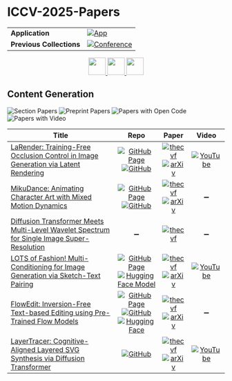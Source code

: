# ICCV-2025-Papers

<table>
    <tr>
        <td><strong>Application</strong></td>
        <td>
            <a href="https://huggingface.co/spaces/DmitryRyumin/NewEraAI-Papers" style="float:left;">
                <img src="https://img.shields.io/badge/🤗-NewEraAI--Papers-FFD21F.svg" alt="App" />
            </a>
        </td>
    </tr>
    <tr>
        <td><strong>Previous Collections</strong></td>
        <td>
            <a href="https://github.com/DmitryRyumin/ICCV-2023-25-Papers/blob/main/README_2023.md">
                <img src="http://img.shields.io/badge/ICCV-2023-0073AE.svg" alt="Conference">
            </a>
        </td>
    </tr>
</table>

<div align="center">
    <a href="https://github.com/DmitryRyumin/ICCV-2023-25-Papers/blob/main/sections/2025/main/applications-and-evaluation.md">
        <img src="https://cdn.jsdelivr.net/gh/DmitryRyumin/NewEraAI-Papers@main/images/left.svg" width="40" alt="" />
    </a>
    <a href="https://github.com/DmitryRyumin/ICCV-2023-25-Papers/">
        <img src="https://cdn.jsdelivr.net/gh/DmitryRyumin/NewEraAI-Papers@main/images/home.svg" width="40" alt="" />
    </a>
    <a href="https://github.com/DmitryRyumin/ICCV-2023-25-Papers/blob/main/sections/2025/main/physical-scene-perception.md">
        <img src="https://cdn.jsdelivr.net/gh/DmitryRyumin/NewEraAI-Papers@main/images/right.svg" width="40" alt="" />
    </a>
</div>

## Content Generation

![Section Papers](https://img.shields.io/badge/Section%20Papers-6-42BA16) ![Preprint Papers](https://img.shields.io/badge/Preprint%20Papers-5-b31b1b) ![Papers with Open Code](https://img.shields.io/badge/Papers%20with%20Open%20Code-4-1D7FBF) ![Papers with Video](https://img.shields.io/badge/Papers%20with%20Video-3-FF0000)

| **Title** | **Repo** | **Paper** | **Video** |
|-----------|:--------:|:---------:|:---------:|
| [LaRender: Training-Free Occlusion Control in Image Generation via Latent Rendering](https://iccv.thecvf.com/virtual/2025/poster/545) | [![GitHub Page](https://img.shields.io/badge/GitHub-Page-159957.svg)](https://xiaohangzhan.github.io/projects/larender/) <br /> [![GitHub](https://img.shields.io/github/stars/XiaohangZhan/LaRender?style=flat)](https://github.com/XiaohangZhan/LaRender) | [![thecvf](https://img.shields.io/badge/pdf-thecvf-7395C5.svg)](https://openaccess.thecvf.com/content/ICCV2025/papers/Zhan_LaRender_Training-Free_Occlusion_Control_in_Image_Generation_via_Latent_Rendering_ICCV_2025_paper.pdf) <br /> [![arXiv](https://img.shields.io/badge/arXiv-2508.07647-b31b1b.svg)](http://arxiv.org/abs/2508.07647) | [![YouTube](https://img.shields.io/badge/YouTube-%23FF0000.svg?style=for-the-badge&logo=YouTube&logoColor=white)](https://www.youtube.com/watch?v=cSMuBYT4yJA) |
| [MikuDance: Animating Character Art with Mixed Motion Dynamics](https://iccv.thecvf.com/virtual/2025/poster/1013) | [![GitHub Page](https://img.shields.io/badge/GitHub-Page-159957.svg)](https://kebii.github.io/MikuDance/) <br /> [![GitHub](https://img.shields.io/github/stars/Kebii/MikuDance?style=flat)](https://github.com/Kebii/MikuDance) | [![thecvf](https://img.shields.io/badge/pdf-thecvf-7395C5.svg)](https://openaccess.thecvf.com/content/ICCV2025/papers/Zhang_MikuDance_Animating_Character_Art_with_Mixed_Motion_Dynamics_ICCV_2025_paper.pdf) <br /> [![arXiv](https://img.shields.io/badge/arXiv-2411.08656-b31b1b.svg)](http://arxiv.org/abs/2411.08656) | :heavy_minus_sign: |
| [Diffusion Transformer Meets Multi-Level Wavelet Spectrum for Single Image Super-Resolution](https://iccv.thecvf.com/virtual/2025/poster/2534) | :heavy_minus_sign: | [![thecvf](https://img.shields.io/badge/pdf-thecvf-7395C5.svg)](https://openaccess.thecvf.com/content/ICCV2025/papers/Du_Diffusion_Transformer_meets_Multi-level_Wavelet_Spectrum_for_Single_Image_Super-Resolution_ICCV_2025_paper.pdf) | :heavy_minus_sign: |
| [LOTS of Fashion! Multi-Conditioning for Image Generation via Sketch-Text Pairing](https://iccv.thecvf.com/virtual/2025/poster/795) | [![GitHub Page](https://img.shields.io/badge/GitHub-Page-159957.svg)](https://intelligolabs.github.io/lots/) <br /> [![Hugging Face Model](https://img.shields.io/badge/🤗-model-FFD21F.svg)](https://huggingface.co/federicogirella/lots) | [![thecvf](https://img.shields.io/badge/pdf-thecvf-7395C5.svg)](https://openaccess.thecvf.com/content/ICCV2025/papers/Girella_LOTS_of_Fashion_Multi-Conditioning_for_Image_Generation_via_Sketch-Text_Pairing_ICCV_2025_paper.pdf) <br /> [![arXiv](https://img.shields.io/badge/arXiv-2507.22627-b31b1b.svg)](http://arxiv.org/abs/2507.22627) | [![YouTube](https://img.shields.io/badge/YouTube-%23FF0000.svg?style=for-the-badge&logo=YouTube&logoColor=white)](https://www.youtube.com/watch?v=vXdGWmK7N8M) |
| [FlowEdit: Inversion-Free Text-based Editing using Pre-Trained Flow Models](https://iccv.thecvf.com/virtual/2025/poster/2675) | [![GitHub Page](https://img.shields.io/badge/GitHub-Page-159957.svg)](https://matankleiner.github.io/flowedit/) <br /> [![GitHub](https://img.shields.io/github/stars/fallenshock/FlowEdit?style=flat)](https://github.com/fallenshock/FlowEdit) <br /> [![Hugging Face](https://img.shields.io/badge/🤗-demo-FFD21F.svg)](https://huggingface.co/spaces/fallenshock/FlowEdit) | [![thecvf](https://img.shields.io/badge/pdf-thecvf-7395C5.svg)](https://openaccess.thecvf.com/content/ICCV2025/papers/Kulikov_FlowEdit_Inversion-Free_Text-Based_Editing_Using_Pre-Trained_Flow_Models_ICCV_2025_paper.pdf) <br /> [![arXiv](https://img.shields.io/badge/arXiv-2412.08629-b31b1b.svg)](http://arxiv.org/abs/2412.08629) | :heavy_minus_sign: |
| [LayerTracer: Cognitive-Aligned Layered SVG Synthesis via Diffusion Transformer](https://iccv.thecvf.com/virtual/2025/poster/1299) | [![GitHub](https://img.shields.io/github/stars/showlab/LayerTracer?style=flat)](https://github.com/showlab/LayerTracer) | [![thecvf](https://img.shields.io/badge/pdf-thecvf-7395C5.svg)](https://openaccess.thecvf.com/content/ICCV2025/papers/Song_LayerTracer_Cognitive-Aligned_Layered_SVG_Synthesis_via_Diffusion_Transformer_ICCV_2025_paper.pdf) <br /> [![arXiv](https://img.shields.io/badge/arXiv-2502.01105-b31b1b.svg)](http://arxiv.org/abs/2502.01105) | [![YouTube](https://img.shields.io/badge/YouTube-%23FF0000.svg?style=for-the-badge&logo=YouTube&logoColor=white)](https://www.youtube.com/watch?v=7XN8b9KFh5I) |
